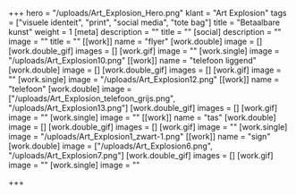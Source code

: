+++
hero = "/uploads/Art_Explosion_Hero.png"
klant = "Art Explosion"
tags = ["visuele identeit", "print", "social media", "tote bag"]
title = "Betaalbare kunst"
weight = 1
[meta]
description = ""
title = ""
[social]
description = ""
image = ""
title = ""
[[work]]
name = "flyer"
[work.double]
image = []
[work.double_gif]
images = []
[work.gif]
image = ""
[work.single]
image = "/uploads/Art_Explosion10.png"
[[work]]
name = "telefoon liggend"
[work.double]
image = []
[work.double_gif]
images = []
[work.gif]
image = ""
[work.single]
image = "/uploads/Art_Explosion12.png"
[[work]]
name = "telefoon"
[work.double]
image = ["/uploads/Art_Explosion_telefoon_grijs.png", "/uploads/Art_Explosion13.png"]
[work.double_gif]
images = []
[work.gif]
image = ""
[work.single]
image = ""
[[work]]
name = "tas"
[work.double]
image = []
[work.double_gif]
images = []
[work.gif]
image = ""
[work.single]
image = "/uploads/Art_Explosion1_zwart-1.png"
[[work]]
name = "sign"
[work.double]
image = ["/uploads/Art_Explosion6.png", "/uploads/Art_Explosion7.png"]
[work.double_gif]
images = []
[work.gif]
image = ""
[work.single]
image = ""

+++
